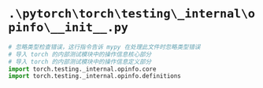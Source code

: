 # `.\pytorch\torch\testing\_internal\opinfo\__init__.py`

```py
# 忽略类型检查错误，这行指令告诉 mypy 在处理此文件时忽略类型错误
# 导入 torch 的内部测试模块中的操作信息核心部分
# 导入 torch 的内部测试模块中的操作信息定义部分
import torch.testing._internal.opinfo.core
import torch.testing._internal.opinfo.definitions
```